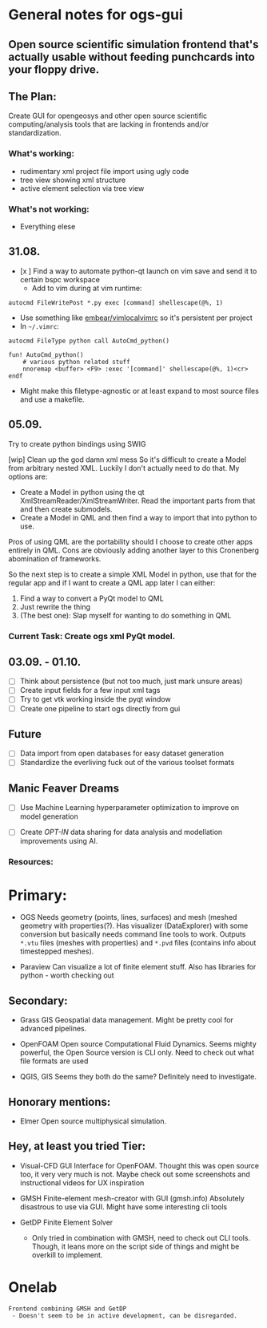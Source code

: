 General notes for ogs-gui
========================
## Open source scientific simulation frontend that's actually usable without feeding punchcards into your floppy drive.

## The Plan: 
Create GUI for opengeosys and other open source scientific computing/analysis tools that are lacking in frontends and/or standardization.

### What's working: 

 - rudimentary xml project file import using ugly code
 - tree view showing xml structure
 - active element selection via tree view

### What's not working: 

 - Everything elese

31.08.
------
 - [x ] Find a way to automate python-qt launch on vim save and send it to certain bspc workspace
   - Add to vim during at vim runtime:
```vimrc
autocmd FileWritePost *.py exec [command] shellescape(@%, 1)
``` 
   - Use something like [embear/vimlocalvimrc](https://github.com/embear/vimlocalvimrc)  so it's persistent per project
   - In `~/.vimrc`: 
```vimrc
autocmd FileType python call AutoCmd_python()

fun! AutoCmd_python()
    # various python related stuff
    nnoremap <buffer> <F9> :exec '[command]' shellescape(@%, 1)<cr>
endf
```     
   - Might make this filetype-agnostic or at least expand to most source files and use a makefile.

05.09.
-----
Try to create python bindings using SWIG

[wip] Clean up the god damn xml mess
So it's difficult to create a Model from arbitrary nested XML.
Luckily I don't actually need to do that. My options are:
 - Create a Model in python using the qt XmlStreamReader/XmlStreamWriter. Read the important parts from that and then create submodels.
 - Create a Model in QML and then find a way to import that into python to use.

Pros of using QML are the portability should I choose to create other apps entirely in QML.
Cons are obviously adding another layer to this Cronenberg abomination of frameworks.

So the next step is to create a simple XML Model in python, use that for the regular app and if I want to create a QML app later I can either: 
 1. Find a way to convert a PyQt model to QML
 2. Just rewrite the thing
 3. (The best one): Slap myself for wanting to do something in QML

### Current Task: Create ogs xml PyQt model.


03.09. - 01.10.
-----
 - [ ] Think about persistence (but not too much, just mark unsure areas)
 - [ ] Create input fields for a few input xml tags
 - [ ] Try to get vtk working inside the pyqt window
 - [ ] Create one pipeline to start ogs directly from gui

Future
------
 - [ ] Data import from open databases for easy dataset generation
 - [ ] Standardize the everliving fuck out of the various toolset formats

Manic Feaver Dreams
------
 - [ ] Use Machine Learning hyperparameter optimization to improve on model generation
 - [ ] Create *OPT-IN* data sharing for data analysis and modellation improvements using AI.


### Resources:

Primary:
========

- OGS
    Needs geometry (points, lines, surfaces) and mesh (meshed geometry with properties(?).
    Has visualizer (DataExplorer) with some conversion but basically needs 
    command line tools to work. 
    Outputs `*.vtu` files (meshes with properties) and `*.pvd` files (contains info about timestepped meshes). 


- Paraview
    Can visualize a lot of finite element stuff. Also has libraries for python - worth checking out

Secondary:
----------
- Grass GIS
    Geospatial data management. Might be pretty cool for advanced pipelines.

- OpenFOAM
    Open source Computational Fluid Dynamics.
    Seems mighty powerful, the Open Source version is CLI only.
    Need to check out what file formats are used

- QGIS, GIS
    Seems they both do the same? Definitely need to investigate.

Honorary mentions:
------------------

- Elmer
    Open source multiphysical simulation.


Hey, at least you tried Tier:
-----------------------------

- Visual-CFD
    GUI Interface for OpenFOAM. Thought this was open source too, it very very much is not.
    Maybe check out some screenshots and instructional videos for UX inspiration


- GMSH
    Finite-element mesh-creator with GUI (gmsh.info)
    Absolutely disastrous to use via GUI. Might have some interesting cli tools

- GetDP
    Finite Element Solver
     - Only tried in combination with GMSH, need to check out CLI tools.
       Though, it leans more on the script side of things and might be overkill to implement.

# Onelab
    Frontend combining GMSH and GetDP
     - Doesn't seem to be in active development, can be disregarded.
